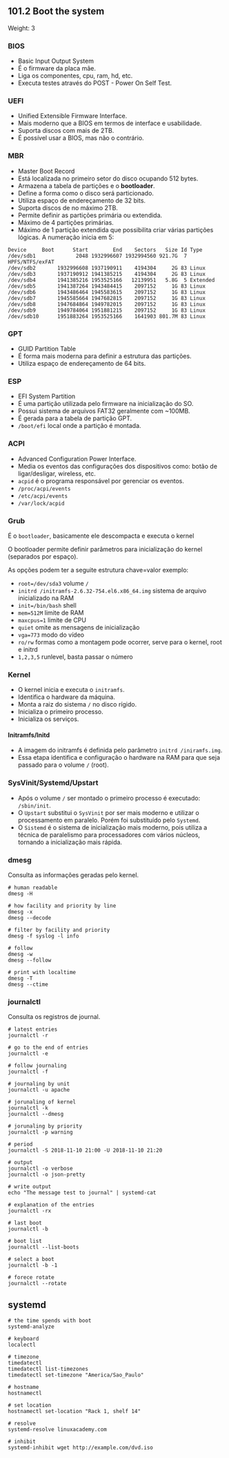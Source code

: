 ## 101.2 Boot the system
Weight: 3

### BIOS
* Basic Input Output System
* É o firmware da placa mãe.
* Liga os componentes, cpu, ram, hd, etc.
* Executa testes através do POST - Power On Self Test.

### UEFI

* Unified Extensible Firmware Interface.
* Mais moderno que a BIOS em termos de interface e usabilidade.
* Suporta discos com mais de 2TB.
* É possível usar a BIOS, mas não o contrário.

### MBR
* Master Boot Record
* Está localizada no primeiro setor do disco ocupando 512 bytes.
* Armazena a tabela de partições e o **bootloader**.
* Define a forma como o disco será particionado.
* Utiliza espaço de endereçamento de 32 bits.
* Suporta discos de no máximo 2TB.
* Permite definir as partições primária ou extendida.
* Máximo de 4 partições primárias.
* Máximo de 1 partição extendida que possibilita criar várias partições lógicas. A numeração inicia em 5:
```
Device     Boot      Start        End    Sectors   Size Id Type
/dev/sdb1             2048 1932996607 1932994560 921.7G  7 HPFS/NTFS/exFAT
/dev/sdb2       1932996608 1937190911    4194304     2G 83 Linux
/dev/sdb3       1937190912 1941385215    4194304     2G 83 Linux
/dev/sdb4       1941385216 1953525166   12139951   5.8G  5 Extended
/dev/sdb5       1941387264 1943484415    2097152     1G 83 Linux
/dev/sdb6       1943486464 1945583615    2097152     1G 83 Linux
/dev/sdb7       1945585664 1947682815    2097152     1G 83 Linux
/dev/sdb8       1947684864 1949782015    2097152     1G 83 Linux
/dev/sdb9       1949784064 1951881215    2097152     1G 83 Linux
/dev/sdb10      1951883264 1953525166    1641903 801.7M 83 Linux
```

### GPT
* GUID Partition Table
* É forma mais moderna para definir a estrutura das partições.
* Utiliza espaço de endereçamento de 64 bits.

### ESP
* EFI System Partition
* É uma partição utilizada pelo firmware na inicialização do SO.
* Possui sistema de arquivos FAT32 geralmente com ~100MB.
* É gerada para a tabela de partição GPT.
* `/boot/efi` local onde a partição é montada.

### ACPI

* Advanced Configuration Power Interface.
* Media os eventos das configurações dos dispositivos como: botão de ligar/desligar, wireless, etc.
* `acpid` é o programa responsável por gerenciar os eventos.
* `/proc/acpi/events`
* `/etc/acpi/events`
* `/var/lock/acpid`

### Grub
É o `bootloader`, basicamente ele descompacta e executa o kernel

O bootloader permite definir parâmetros para inicialização do kernel (separados por espaço).

As opções podem ter a seguite estrutura chave=valor <valor> exemplo:
* `root=/dev/sda3` volume `/`
* `initrd /initramfs-2.6.32-754.el6.x86_64.img` sistema de arquivo inicializado na RAM
* `init=/bin/bash` shell
* `mem=512M` limite de RAM
* `maxcpus=1` limite de CPU
* `quiet` omite as mensagens de inicialização
* `vga=773` modo do vídeo
* `ro/rw` formas como a montagem pode ocorrer, serve para o kernel, root e initrd
* `1,2,3,5` runlevel, basta passar o número

### Kernel
* O kernel inicia e executa o `initramfs`.
* Identifica o hardware da máquina.
* Monta a raiz do sistema `/` no disco rígido.
* Inicializa o primeiro processo.
* Inicializa os serviços.

#### Initramfs/Initd
* A imagem do initramfs é definida pelo parâmetro `initrd /iniramfs.img`.
* Essa etapa identifica e configuração o hardware na RAM para que seja passado para o volume `/` (root).

### SysVinit/Systemd/Upstart

* Após o volume `/` ser montado o primeiro processo é executado: `/sbin/init`.
* O `Upstart` substitui o `SysVinit` por ser mais moderno e utilizar o processamento em paralelo. Porém foi substituído pelo `Systemd`.
* O `Sistemd` é o sistema de inicialização mais moderno, pois utiliza a técnica de paralelismo para processadores com vários núcleos, tornando a inicialização mais rápida.

### dmesg

Consulta as informações geradas pelo kernel.

```shell
# human readable
dmesg -H

# how facility and priority by line
dmesg -x
dmesg --decode

# filter by facility and priority
dmesg -f syslog -l info

# follow
dmesg -w
dmesg --follow

# print with localtime
dmesg -T
dmesg --ctime
```

### journalctl

Consulta os registros de journal.

```shell
# latest entries
journalctl -r

# go to the end of entries
journalctl -e

# follow journaling
journalctl -f

# journaling by unit
journalctl -u apache

# jorunaling of kernel
journalctl -k
journalctl --dmesg

# jorunaling by priority
journalctl -p warning

# period
journalctl -S 2018-11-10 21:00 -U 2018-11-10 21:20

# output
journalctl -o verbose
journalctl -o json-pretty

# write output
echo "The message test to journal" | systemd-cat

# explanation of the entries
journalctl -rx

# last boot
journalctl -b

# boot list
journalctl --list-boots

# select a boot
journalctl -b -1

# forece rotate
journalctl --rotate
```

## systemd

```shell
# the time spends with boot
systemd-analyze

# keyboard
localectl

# timezone
timedatectl
timedatectl list-timezones
timedatectl set-timezone "America/Sao_Paulo"

# hostname
hostnamectl

# set location
hostnamectl set-location "Rack 1, shelf 14"

# resolve
systemd-resolve linuxacademy.com

# inhibit
systemd-inhibit wget http://example.com/dvd.iso
```
